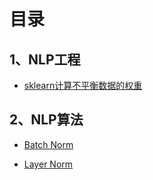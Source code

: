 # 目录

## 1、NLP工程

* [sklearn计算不平衡数据的权重](./NLP工程/sklearn计算不平衡数据的权重/)

## 2、NLP算法

* [Batch Norm](./NLP算法/batch_normalize_markdown/)

* [Layer Norm](./NLP算法/layer_normalize_markdown/)
